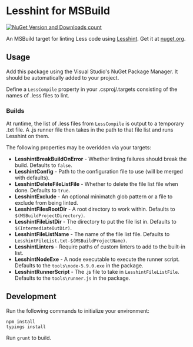 # Lesshint for MSBuild

[![NuGet Version and Downloads count](https://buildstats.info/nuget/Lesshint.MSBuild)](https://www.nuget.org/packages/Lesshint.MSBuild) 

An MSBuild target for linting Less code using [Lesshint](https://github.com/lesshint/lesshint). Get it at [nuget.org](https://www.nuget.org/packages/Lesshint.MSBuild/).

## Usage

Add this package using the Visual Studio's NuGet Package Manager. 
It should be automatically added to your project.

Define a `LessCompile` property in your .csproj/.targets consisting of the names of .less files to lint.

### Builds

At runtime, the list of .less files from `LessCompile` is output to a temporary .txt file.
A .js runner file then takes in the path to that file list and runs Lesshint on them.

The following properties may be overidden via your targets:
* **LesshintBreakBuildOnError** - Whether linting failures should break the build. Defaults to `false`.
* **LesshintConfig** - Path to the configuration file to use (will be merged with defaults).
* **LesshintDeleteFileListFile** - Whether to delete the file list file when done. Defaults to `true`.
* **LesshintExclude** - An optional minimatch glob pattern or a file to exclude from being linted.
* **LesshintFilesRootDir** - A root directory to work within. Defaults to `$(MSBuildProjectDirectory)`.
* **LesshintFileListDir** - The directory to put the file list in. Defaults to `$(IntermediateOutDir)`.
* **LesshintFileListName** - The name of the file list file. Defaults to `LesshintFileList.txt-$(MSBuildProjectName)`.
* **LesshintLinters** - Require paths of custom linters to add to the built-in list.
* **LesshintNodeExe** - A node executable to execute the runner script. Defaults to the `tools\node-5.9.0.exe` in the package. 
* **LesshintRunnerScript** - The .js file to take in `LesshintFileListFile`. Defaults to the `tools\runner.js` in the package.


## Development

Run the following commands to initialize your environment:

```shell
npm install
typings install
```

Run `grunt` to build.
